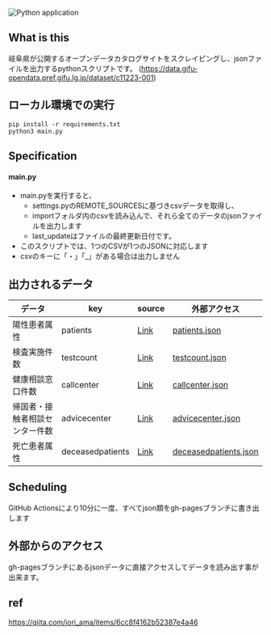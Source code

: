 ![Python application](https://github.com/CODE-for-GIFU/covid19-scraping/workflows/Deploy%20JSON%20Files/badge.svg)

## What is this
岐阜県が公開するオープンデータカタログサイトをスクレイピングし、jsonファイルを出力するpythonスクリプトです。
(https://data.gifu-opendata.pref.gifu.lg.jp/dataset/c11223-001)

## ローカル環境での実行
```
pip install -r requirements.txt
python3 main.py
```
## Specification
#### main.py
- main.pyを実行すると、
  - settings.pyのREMOTE_SOURCESに基づきcsvデータを取得し、
  - importフォルダ内のcsvを読み込んで、それら全てのデータのjsonファイルを出力します
  - last_updateはファイルの最終更新日付です。
- このスクリプトでは、1つのCSVが1つのJSONに対応します
- csvのキーに「・」「_」がある場合は出力しません

## 出力されるデータ
| データ |  key  |  source  | 外部アクセス  |
| ---- | ---- | ---- | ---- |
|  陽性患者属性 |  patients  | [Link](https://data.gifu-opendata.pref.gifu.lg.jp/dataset/4661bf9d-6f75-43fb-9d59-f02eb84bb6e3/resource/9c35ee55-a140-4cd8-a266-a74edf60aa80/download/210005gifucovid19patients.csv) |  [patients.json](http://code-for-gifu.github.io/covid19-scraping/patients.json)  |
|  検査実施件数 |  testcount  | [Link](https://data.gifu-opendata.pref.gifu.lg.jp/dataset/4661bf9d-6f75-43fb-9d59-f02eb84bb6e3/resource/f2468ba2-efe8-483f-9b1b-ee67755dedb0/download/210005gifucovid19testcount.csv) |  [testcount.json](http://code-for-gifu.github.io/covid19-scraping/testcount.json)  |
|  健康相談窓口件数 |  callcenter  | [Link](https://data.gifu-opendata.pref.gifu.lg.jp/dataset/4661bf9d-6f75-43fb-9d59-f02eb84bb6e3/resource/aa3ebb23-5704-470f-a41e-d834d0a51fc0/download/210005gifucovid19callcenter.csv) |  [callcenter.json](http://code-for-gifu.github.io/covid19-scraping/callcenter.json)  |
|  帰国者・接触者相談センター件数 |  advicecenter | [Link](https://data.gifu-opendata.pref.gifu.lg.jp/dataset/4661bf9d-6f75-43fb-9d59-f02eb84bb6e3/resource/b71cdec1-b763-4b67-9ff4-24deaea65a55/download/210005gifucovid19advicecenter.csv) |  [advicecenter.json](http://code-for-gifu.github.io/covid19-scraping/advicecenter.json)  |
|  死亡患者属性 |  deceasedpatients | [Link](https://data.gifu-opendata.pref.gifu.lg.jp/dataset/4661bf9d-6f75-43fb-9d59-f02eb84bb6e3/resource/ff0a6fb9-483f-424b-9e68-5aa979af51b8/download/210005gifucovid19deceasedpatients.csv) |  [deceasedpatients.json](http://code-for-gifu.github.io/covid19-scraping/deceasedpatients.json)  |

## Scheduling
GitHub Actionsにより10分に一度、すべてjson類をgh-pagesブランチに書き出します

## 外部からのアクセス
gh-pagesブランチにあるjsonデータに直接アクセスしてデータを読み出す事が出来ます。

## ref
https://qiita.com/iori_ama/items/6cc8f4162b52387e4a46

